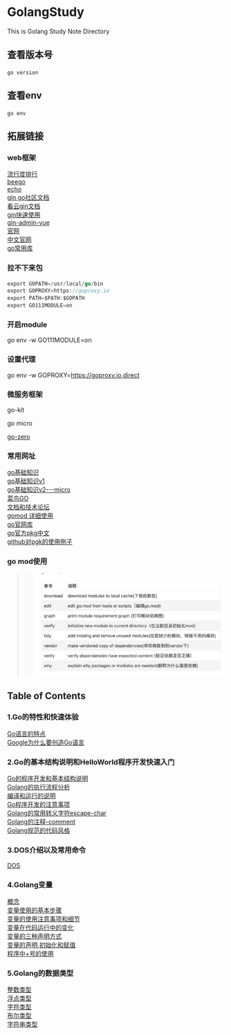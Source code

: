 # GolangStudy

This is Golang Study Note Directory

## 查看版本号

`go version`

## 查看env

`go env`

## 拓展链接

### web框架

[流行度排行](https://github.com/speedwheel/awesome-go-web-frameworks/blob/master/README.md#popularity)  
[beego](https://beego.me/products)  
[echo](https://echo.labstack.com/)  
[gin go社区文档](https://learnku.com/docs/gin-gonic/2019)  
[看云gin文档](https://www.kancloud.cn/shuangdeyu/gin_book/949418)  
[gin快速使用](https://www.jianshu.com/p/98965b3ff638)  
[gin-admin-vue](https://www.gin-vue-admin.com/docs/gorm)  
[官网](https://golang.org/dl/)  
[中文官网](https://go-zh.org/pkg/)  
[go常用库](https://github.com/jobbole/awesome-go-cn)  

### 拉不下来包

```Go
export GOPATH=/usr/local/go/bin
export GOPROXY=https://goproxy.io
export PATH=$PATH:$GOPATH
export GO111MODULE=on
```

### 开启module

go env -w GO111MODULE=on

### 设置代理

go env -w GOPROXY=https://goproxy.io,direct

### 微服务框架

go-kit

go micro

[go-zero](https://go-zero.dev/cn/)  

### 常用网址

[go基础知识](http://www.topgoer.com)  
[go基础知识v1](https://chai2010.cn/advanced-go-programming-book/ch5-web/ch5-03-middleware.html)  
[go基础知识v2---micro](https://www.qfgolang.com/?special=go-microweifuwukuangjia&pid=2650)  
[菜鸟GO](https://www.runoob.com/go/go-tutorial.html)  
[文档和技术论坛](https://learnku.com/go)  
[gomod 详细使用](https://www.jianshu.com/p/760c97ff644c)  
[go官网库](https://golang.org/pkg/)  
[go官方pkg中文](https://studygolang.com/static/pkgdoc/main.html)  
[github对pgk的使用例子](https://github.com/astaxie/gopkg)  

### go mod使用

> ![go mod使用.png](./source/picture/go%20mod使用.jpg)  

## Table of Contents

### 1.Go的特性和快速体验

[Go语言的特点](./基础篇/1.Go的特性和快速体验/Go的特性和快速体验.md#Go语言的特点)  
[Google为什么要创造Go语言](./基础篇/1.Go的特性和快速体验/Go的特性和快速体验.md#Google为什么要创造Go语言)

### 2.Go的基本结构说明和HelloWorld程序开发快速入门

[Go的程序开发和基本结构说明](./基础篇/2.Go的基本结构说明和HelloWorld程序开发快速入门/Go的基本结构说明和HelloWorld程序开发快速入门.md#Go的程序开发和基本结构说明)  
[Golang的执行流程分析](./基础篇/2.Go的基本结构说明和HelloWorld程序开发快速入门/Go的基本结构说明和HelloWorld程序开发快速入门.md#Golang的执行流程分析)  
[编译和运行的说明](./基础篇/2.Go的基本结构说明和HelloWorld程序开发快速入门/Go的基本结构说明和HelloWorld程序开发快速入门.md#编译和运行的说明)  
[Go程序开发的注意事项](./基础篇/2.Go的基本结构说明和HelloWorld程序开发快速入门/Go的基本结构说明和HelloWorld程序开发快速入门.md#Go程序开发的注意事项)  
[Golang的常用转义字符escape-char](./基础篇/2.Go的基本结构说明和HelloWorld程序开发快速入门/Go的基本结构说明和HelloWorld程序开发快速入门.md#Golang的常用转义字符escape-char)  
[Golang的注释-comment](./基础篇/2.Go的基本结构说明和HelloWorld程序开发快速入门/Go的基本结构说明和HelloWorld程序开发快速入门.md#Golang的注释-comment)  
[Golang规范的代码风格](./基础篇/2.Go的基本结构说明和HelloWorld程序开发快速入门/Go的基本结构说明和HelloWorld程序开发快速入门.md#Golang规范的代码风格)  

### 3.DOS介绍以及常用命令

[DOS](./基础篇/3.DOS介绍以及常用命令/DOS.md#DOS)  

### 4.Golang变量

[概念](./基础篇/4.Golang变量/Golang变量.md#概念)  
[变量使用的基本步骤](./基础篇/4.Golang变量/Golang变量.md#变量使用的基本步骤)  
[变量的使用注意事项和细节](./基础篇/4.Golang变量/Golang变量.md#变量的使用注意事项和细节)  
[变量在代码运行中的变化](./基础篇/4.Golang变量/Golang变量.md#变量在代码运行中的变化)  
[变量的三种声明方式](./基础篇/4.Golang变量/Golang变量.md#变量的三种声明方式)  
[变量的声明,初始化和赋值](./基础篇/4.Golang变量/Golang变量.md#变量的声明,初始化和赋值)  
[程序中+号的使用](./基础篇/4.Golang变量/Golang变量.md#程序中+号的使用)  

### 5.Golang的数据类型

[整数类型](./基础篇/5.Golang的数据类型/Golang的数据类型.md#整数类型)  
[浮点类型](./基础篇/5.Golang的数据类型/Golang的数据类型.md#浮点类型)  
[字符类型](./基础篇/5.Golang的数据类型/Golang的数据类型.md#字符类型)  
[布尔类型](./基础篇/5.Golang的数据类型/Golang的数据类型.md#布尔类型)  
[字符串类型](./基础篇/5.Golang的数据类型/Golang的数据类型.md#字符串类型)  
